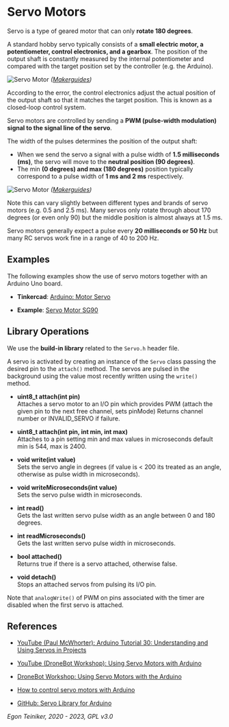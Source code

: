 # Servo Motors

Servo is a type of geared motor that can only **rotate 180 degrees**. 

A standard hobby servo typically consists of a **small electric motor, a potentiometer, control electronics, and a gearbox**. 
The position of the output shaft is constantly measured by the internal potentiometer and compared with the target position 
set by the controller (e.g. the Arduino).

![Servo Motor](figures/ServoConcept.jpg)
_([Makerguides](https://www.makerguides.com/servo-arduino-tutorial/))_

According to the error, the control electronics adjust the actual position of the output shaft so that it matches the 
target position. This is known as a closed-loop control system.

Servo motors are controlled by sending a **PWM (pulse-width modulation) signal to the signal line of the servo**. 

The width of the pulses determines the position of the output shaft:
* When we send the servo a signal with a pulse width of **1.5 milliseconds (ms)**, 
    the servo will move to the **neutral position (90 degrees)**. 
* The min **(0 degrees) and max (180 degrees)** position typically correspond to a pulse width of **1 ms and 2 ms** respectively. 

![Servo Motor](figures/ServoControl.png)
_([Makerguides](https://www.makerguides.com/servo-arduino-tutorial/))_

Note this can vary slightly between different types and brands of servo motors (e.g. 0.5 and 2.5 ms). Many servos only rotate through about 170 degrees (or even only 90) but the middle position is almost always at 1.5 ms.

Servo motors generally expect a pulse every **20 milliseconds or 50 Hz** but many RC servos work fine in a range of 40 to 200 Hz.

## Examples

The following examples show the use of servo motors together with an 
Arduino Uno board.

* **Tinkercad**: [Arduino: Motor Servo](https://www.tinkercad.com/things/0q3C1mj7NeS) 

* **Example**: [Servo Motor SG90](Servo-SG90)



## Library Operations

We use the **build-in library** related to the `Servo.h` header file.

A servo is activated by creating an instance of the `Servo` class passing the desired pin to the `attach()` method.
The servos are pulsed in the background using the value most recently written using the `write()` method.

*  **uint8_t attach(int pin)**\
    Attaches a servo motor to an I/O pin which provides PWM (attach the given pin to the next free channel, sets pinMode)
    Returns channel number or INVALID_SERVO if failure.

* **uint8_t attach(int pin, int min, int max)**\
    Attaches to a pin setting min and max values in microseconds default min is 544, max is 2400. 

*  **void write(int value)**\
    Sets the servo angle in degrees (if value is < 200 its treated as an angle, otherwise as pulse width in microseconds).

* **void writeMicroseconds(int value)**\
    Sets the servo pulse width in microseconds. 

* **int read()**\
    Gets the last written servo pulse width as an angle between 0 and 180 degrees. 

* **int readMicroseconds()**\
    Gets the last written servo pulse width in microseconds. 

* **bool attached()**\
    Returns true if there is a servo attached, otherwise false. 

* **void detach()**\
    Stops an attached servos from pulsing its I/O pin. 

Note that `analogWrite()` of PWM on pins associated with the timer are disabled when the first servo is attached.


## References
* [YouTube (Paul McWhorter): Arduino Tutorial 30: Understanding and Using Servos in Projects](https://youtu.be/aFHu65LiFok)

* [YouTube (DroneBot Workshop): Using Servo Motors with Arduino](https://youtu.be/kUHmYKWwuWs)
* [DroneBot Workshop: Using Servo Motors with the Arduino](https://dronebotworkshop.com/servo-motors-with-arduino/)

* [How to control servo motors with Arduino](https://www.makerguides.com/servo-arduino-tutorial/)

* [GitHub: Servo Library for Arduino](https://github.com/arduino-libraries/Servo)


*Egon Teiniker, 2020 - 2023, GPL v3.0*
